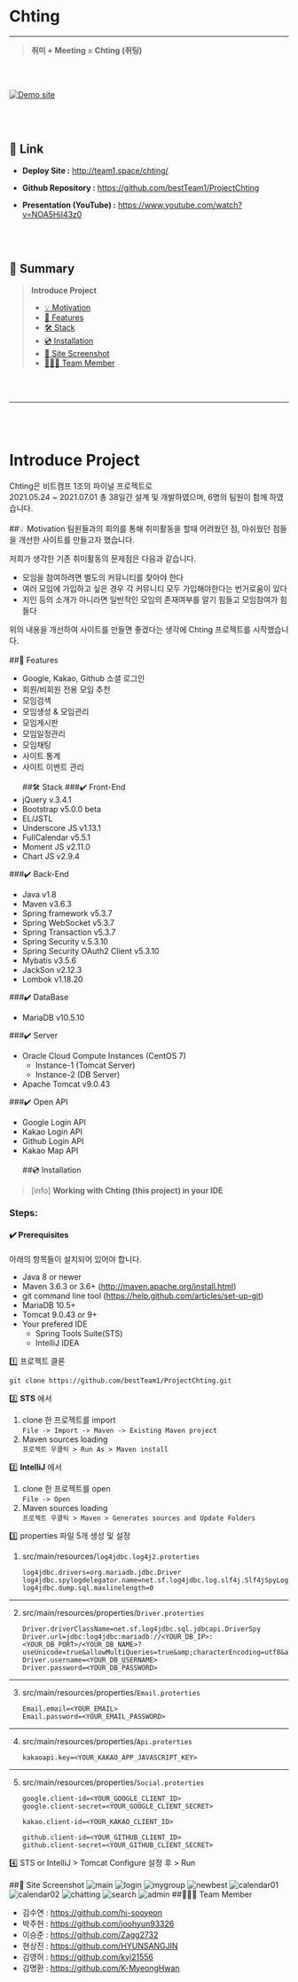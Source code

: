 Chting
===
* * *
> **취미 + Meeting = Chting (취팅)**

<br><br/>

[![Demo site](https://raw.githubusercontent.com/bestTeam1/ProjectChting/master/src/main/webapp/assets/img/demo_logo1.png)](http://team1.space/chting/)

<br><br/>
## 🔗 Link
- **Deploy Site :** http://team1.space/chting/
  

- **Github Repository :** https://github.com/bestTeam1/ProjectChting
  

- **Presentation (YouTube) :** https://www.youtube.com/watch?v=NOA5HjI43z0

<br><br/>
## 📖 Summary
> **Introduce Project**  
> - [💡 Motivation](#-motivation)  
> - [📌 Features](#-features)  
> - [🛠 Stack](#-stack)
> - [💿 Installation](#-installation)  
> - [📸 Site Screenshot](#-site-screenshot)
> - [🧑🏻‍💻 Team Member](#-team-member)

<br><br/>
* * *
<br><br/>

Introduce Project
===
Chting은 비트캠프 1조의 파이널 프로젝트로  
2021.05.24 ~ 2021.07.01 총 38일간 설계 및 개발하였으며, 6명의 팀원이 함께 하였습니다.
<br><br/>
##💡 Motivation
팀원들과의 회의를 통해 취미활동을 할때 어려웠던 점, 아쉬웠던 점들을 개선한 사이트를 만들고자 했습니다.  

저희가 생각한 기존 취미활동의 문제점은 다음과 같습니다.

- 모임을 참여하려면 별도의 커뮤니티를 찾아야 한다
- 여러 모임에 가입하고 싶은 경우 각 커뮤니티 모두 가입해야한다는 번거로움이 있다
- 지인 등의 소개가 아니라면 일반적인 모임의 존재여부를 알기 힘들고 모임참여가 힘들다

위의 내용을 개선하여 사이트를 만들면 좋겠다는 생각에 Chting 프로젝트를 시작했습니다.
<br><br/>
##📌 Features
- Google, Kakao, Github 소셜 로그인
- 회원/비회원 전용 모임 추천
- 모임검색
- 모임생성 & 모임관리
- 모임게시판
- 모임일정관리
- 모임채팅
- 사이트 통계
- 사이트 이벤트 관리
<br><br/>
##🛠 Stack
###✔️ Front-End
- jQuery v.3.4.1
- Bootstrap v5.0.0 beta
- EL/JSTL
- Underscore JS v1.13.1
- FullCalendar v5.5.1
- Moment JS v2.11.0
- Chart JS v2.9.4

###✔️ Back-End
- Java v1.8
- Maven v3.6.3
- Spring framework v5.3.7
- Spring WebSocket v5.3.7
- Spring Transaction v5.3.7
- Spring Security v.5.3.10
- Spring Security OAuth2 Client v5.3.10
- Mybatis v3.5.6
- JackSon v2.12.3
- Lombok v1.18.20

###✔️ DataBase
- MariaDB v10.5.10

###✔️ Server
- Oracle Cloud Compute Instances (CentOS 7)
   - Instance-1 (Tomcat Server)
   - Instance-2 (DB Server)
- Apache Tomcat v9.0.43

###✔️ Open API
- Google Login API
- Kakao Login API
- Github Login API
- Kakao Map API
<br><br/>
##💿 Installation
> [info] **Working with Chting (this project) in your IDE**
### Steps:
#### ✔️ Prerequisites
아래의 항목들이 설치되어 있어야 합니다.
- Java 8 or newer
- Maven 3.6.3 or 3.6+ (http://maven.apache.org/install.html)
- git command line tool (https://help.github.com/articles/set-up-git)
- MariaDB 10.5+
- Tomcat 9.0.43 or 9+
- Your prefered IDE
    - Spring Tools Suite(STS)
    - IntelliJ IDEA
   
1️⃣ 프로젝트 클론
~~~ 
git clone https://github.com/bestTeam1/ProjectChting.git
~~~


2️⃣ **STS** 에서  
   1. clone 한 프로젝트를 import  
      ```File -> Import -> Maven -> Existing Maven project```
   2. Maven sources loading  
      ```프로젝트 우클릭 > Run As > Maven install```
      
2️⃣ **IntelliJ** 에서  
   1. clone 한 프로젝트를 open  
      ```File -> Open```
   2. Maven sources loading  
      ```프로젝트 우클릭 > Maven > Generates sources and Update Folders```


3️⃣ properties 파일 5개 생성 및 설정
   1. src/main/resources/```log4jdbc.log4j2.proterties```
      ~~~
      log4jdbc.drivers=org.mariadb.jdbc.Driver
      log4jdbc.spylogdelegator.name=net.sf.log4jdbc.log.slf4j.Slf4jSpyLogDelegator
      log4jdbc.dump.sql.maxlinelength=0
      ~~~
      
   <hr>

   2. src/main/resources/properties/```Driver.proterties```
      ~~~
      Driver.driverClassName=net.sf.log4jdbc.sql.jdbcapi.DriverSpy
      Driver.url=jdbc:log4jdbc:mariadb://<YOUR_DB_IP>:<YOUR_DB_PORT>/<YOUR_DB_NAME>?useUnicode=true&allowMultiQueries=true&amp;characterEncoding=utf8&amp;serverTimezone=UTC
      Driver.username=<YOUR_DB_USERNAME>
      Driver.password=<YOUR_DB_PASSWORD>
      ~~~
      
   <hr>
   
   3. src/main/resources/properties/```Email.proterties```
      ~~~
      Email.email=<YOUR_EMAIL>
      Email.password=<YOUR_EMAIL_PASSWORD>
      ~~~

   <hr>

   4. src/main/resources/properties/```Api.proterties```
      ~~~
      kakaoapi.key=<YOUR_KAKAO_APP_JAVASCRIPT_KEY>
      ~~~
      
   <hr>
   
   5. src/main/resources/properties/```Social.proterties```
      ~~~
      google.client-id=<YOUR_GOOGLE_CLIENT_ID>
      google.client-secret=<YOUR_GOOGLE_CLIENT_SECRET>

      kakao.client-id=<YOUR_KAKAO_CLIENT_ID>

      github.client-id=<YOUR_GITHUB_CLIENT_ID>
      github.client-secret=<YOUR_GITHUB_CLIENT_SECRET>
      ~~~

4️⃣ STS or IntelliJ > Tomcat Configure 설정 후 > Run
<br><br/>
##📸 Site Screenshot
![main](https://raw.githubusercontent.com/bestTeam1/ProjectChting/master/src/main/webapp/images/chting_00_main.png)
![login](https://raw.githubusercontent.com/bestTeam1/ProjectChting/master/src/main/webapp/images/chting_01_login.png)
![mygroup](https://raw.githubusercontent.com/bestTeam1/ProjectChting/master/src/main/webapp/images/chting_02_mygroup.png)
![newbest](https://raw.githubusercontent.com/bestTeam1/ProjectChting/master/src/main/webapp/images/chting_03_newbest.png)
![calendar01](https://raw.githubusercontent.com/bestTeam1/ProjectChting/master/src/main/webapp/images/chting_04_calendar.png)
![calendar02](https://raw.githubusercontent.com/bestTeam1/ProjectChting/master/src/main/webapp/images/chting_05_calendar.png)
![chatting](https://raw.githubusercontent.com/bestTeam1/ProjectChting/master/src/main/webapp/images/chting_06_chatting.png)
![search](https://raw.githubusercontent.com/bestTeam1/ProjectChting/master/src/main/webapp/images/chting_07_search.png)
![admin](https://raw.githubusercontent.com/bestTeam1/ProjectChting/master/src/main/webapp/images/chting_09_admin.png)
##🧑🏻‍💻 Team Member
- 김수연 : https://github.com/hi-sooyeon
- 박주현 : https://github.com/joohyun93326
- 이승준 : https://github.com/Zagg2732
- 현상진 : https://github.com/HYUNSANGJIN
- 김영허 : https://github.com/kyi21556
- 김명환 : https://github.com/K-MyeongHwan

<br><br/>

